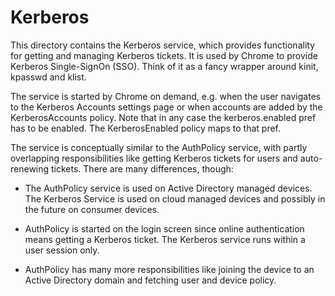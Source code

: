 # Kerberos

This directory contains the Kerberos service, which provides functionality for
getting and managing Kerberos tickets. It is used by Chrome to provide Kerberos
Single-SignOn (SSO). Think of it as a fancy wrapper around kinit, kpasswd and
klist.

The service is started by Chrome on demand, e.g. when the user navigates to the
Kerberos Accounts settings page or when accounts are added by the
KerberosAccounts policy. Note that in any case the kerberos.enabled pref has to
be enabled. The KerberosEnabled policy maps to that pref.

The service is conceptually similar to the AuthPolicy service, with partly
overlapping responsibilities like getting Kerberos tickets for users and auto-
renewing tickets. There are many differences, though:

- The AuthPolicy service is used on Active Directory managed devices. The
  Kerberos Service is used on cloud managed devices and possibly in the future
  on consumer devices.

- AuthPolicy is started on the login screen since online authentication means
  getting a Kerberos ticket. The Kerberos service runs within a user session
  only.

- AuthPolicy has many more responsibilities like joining the device to an Active
  Directory domain and fetching user and device policy.
